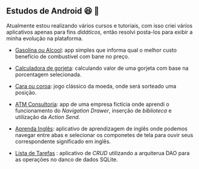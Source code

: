 ## Estudos de Android :satisfied: :iphone: 

Atualmente estou realizando vários cursos e tutoriais, com isso criei váríos aplicativos apenas para fins _didáticos_, então resolvi posta-los para exibir a minha evolução na plataforma. 

* [Gasolina ou Alcool](https://github.com/ViniBza/EstudosAndroid/tree/master/Projetos/Alcoolougasolina): app simples que informa qual o melhor custo benefício de combustível com bane no preço.

* [Calculadora de gorjeta](https://github.com/ViniBza/EstudosAndroid/tree/master/Projetos/Calculadoradegorjeta): calculando valor de uma gorjeta com base na porcentagem selecionada. 

* [Cara ou coroa](https://github.com/ViniBza/EstudosAndroid/tree/master/Projetos/CaraOuCoroa): jogo clássico da moeda, onde será sorteado uma posição.

* [ATM Consultoria](https://github.com/ViniBza/EstudosAndroid/tree/master/Projetos/ATM_Consultoria): app de uma empresa fictícia onde aprendi o funcionamento do _Navigation Drawer_, inserção de _biblioteca_ e utilização da _Action Send_.

* [Aprenda Inglês](https://github.com/ViniBza/EstudosAndroid/tree/master/Projetos/AprendaIngles): aplicativo de aprendizagem de inglês onde podemos navegar entre abas e selecionar os componetes de tela para ouvir seus correspondente significado em inglês.

* [Lista de Tarefas](https://github.com/ViniBza/EstudosAndroid/tree/master/Projetos/ListaDeTarefas) : aplicativo de _CRUD_ utilizando a arquiterua DAO para as operações no danco de dados SQLite.